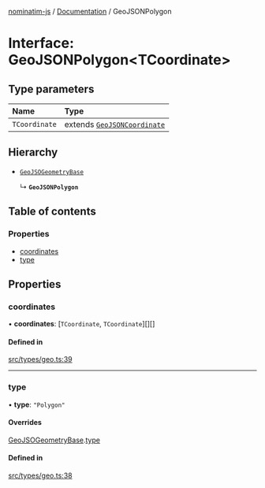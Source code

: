 [nominatim-js](../README.md) / [Documentation](../modules.md) / GeoJSONPolygon

# Interface: GeoJSONPolygon<TCoordinate\>

## Type parameters

| Name | Type |
| :------ | :------ |
| `TCoordinate` | extends [`GeoJSONCoordinate`](../modules.md#geojsoncoordinate) |

## Hierarchy

- [`GeoJSOGeometryBase`](GeoJSOGeometryBase.md)

  ↳ **`GeoJSONPolygon`**

## Table of contents

### Properties

- [coordinates](GeoJSONPolygon.md#coordinates)
- [type](GeoJSONPolygon.md#type)

## Properties

### coordinates

• **coordinates**: [`TCoordinate`, `TCoordinate`][][]

#### Defined in

[src/types/geo.ts:39](https://github.com/blksnk/nominatim-js/blob/2f25718/src/types/geo.ts#L39)

___

### type

• **type**: ``"Polygon"``

#### Overrides

[GeoJSOGeometryBase](GeoJSOGeometryBase.md).[type](GeoJSOGeometryBase.md#type)

#### Defined in

[src/types/geo.ts:38](https://github.com/blksnk/nominatim-js/blob/2f25718/src/types/geo.ts#L38)
